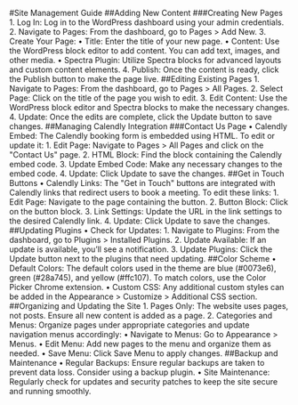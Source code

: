 #Site Management Guide
##Adding New Content
###Creating New Pages
    1. Log In: Log in to the WordPress dashboard using your admin credentials.
    2. Navigate to Pages: From the dashboard, go to Pages > Add New.
    3. Create Your Page:
    • Title: Enter the title of your new page.
    • Content: Use the WordPress block editor to add content. You can add text, images, and other media.
    • Spectra Plugin: Utilize Spectra blocks for advanced layouts and custom content elements.
    4. Publish: Once the content is ready, click the Publish button to make the page live.
##Editing Existing Pages
    1. Navigate to Pages: From the dashboard, go to Pages > All Pages.
    2. Select Page: Click on the title of the page you wish to edit.
    3. Edit Content: Use the WordPress block editor and Spectra blocks to make the necessary changes.
    4. Update: Once the edits are complete, click the Update button to save changes.
##Managing Calendly Integration
###Contact Us Page
    • Calendly Embed: The Calendly booking form is embedded using HTML. To edit or update it:
        1. Edit Page: Navigate to Pages > All Pages and click on the "Contact Us" page.
        2. HTML Block: Find the block containing the Calendly embed code.
        3. Update Embed Code: Make any necessary changes to the embed code.
        4. Update: Click Update to save the changes.
##Get in Touch Buttons
    • Calendly Links: The "Get in Touch" buttons are integrated with Calendly links that redirect users to book a meeting. To edit these links:
        1. Edit Page: Navigate to the page containing the button.
        2. Button Block: Click on the button block.
        3. Link Settings: Update the URL in the link settings to the desired Calendly link.
        4. Update: Click Update to save the changes.
##Updating Plugins
    • Check for Updates:
        1. Navigate to Plugins: From the dashboard, go to Plugins > Installed Plugins.
        2. Update Available: If an update is available, you’ll see a notification.
        3. Update Plugins: Click the Update button next to the plugins that need updating.
##Color Scheme
    • Default Colors: The default colors used in the theme are blue (#0073e6), green (#28a745), and yellow (#ffc107). To match colors, use the Color Picker Chrome extension.
    • Custom CSS: Any additional custom styles can be added in the Appearance > Customize > Additional CSS section.
##Organizing and Updating the Site
    1. Pages Only: The website uses pages, not posts. Ensure all new content is added as a page.
    2. Categories and Menus: Organize pages under appropriate categories and update navigation menus accordingly:
    • Navigate to Menus: Go to Appearance > Menus.
    • Edit Menu: Add new pages to the menu and organize them as needed.
    • Save Menu: Click Save Menu to apply changes.
##Backup and Maintenance
    • Regular Backups: Ensure regular backups are taken to prevent data loss. Consider using a backup plugin.
    • Site Maintenance: Regularly check for updates and security patches to keep the site secure and running smoothly.
